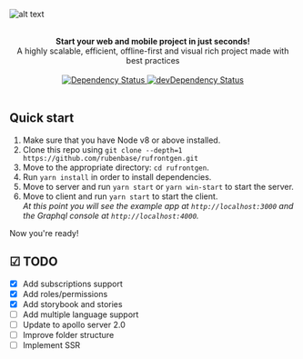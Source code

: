 ![alt text](https://github.com/rubenbase/rufrontgen/blob/master/media/rufrontgen.jpg)

<br />

<div align="center"><strong>Start your web and mobile project in just seconds!</strong></div>
<div align="center">A highly scalable, efficient, offline-first and visual rich project made with best practices</div>

<br />

<div align="center">
  <!-- Dependency Status -->
  <a href="https://david-dm.org/rubenbase/rufrontgen">
    <img src="https://david-dm.org/rubenbase/rufrontgen.svg" alt="Dependency Status" />
  </a>
  <!-- devDependency Status -->
  <a href="https://david-dm.org/rubenbase/rufrontgen#info=devDependencies">
    <img src="https://david-dm.org/rubenbase/rufrontgen/dev-status.svg" alt="devDependency Status" />
  </a>
</div>

<br />

## Quick start

1.  Make sure that you have Node v8 or above installed.
2.  Clone this repo using `git clone --depth=1 https://github.com/rubenbase/rufrontgen.git`
3.  Move to the appropriate directory: `cd rufrontgen`.<br />
4.  Run `yarn install` in order to install dependencies.<br />
5.  Move to server and run `yarn start` or `yarn win-start` to start the server.<br />
6.  Move to client and run `yarn start` to start the client.<br />
    _At this point you will see the example app at `http://localhost:3000` and the Graphql console at `http://localhost:4000`._

Now you're ready!


## ☑ TODO 

- [X] Add subscriptions support
- [X] Add roles/permissions
- [X] Add storybook and stories
- [ ] Add multiple language support
- [ ] Update to apollo server 2.0 
- [ ] Improve folder structure
- [ ] Implement SSR
